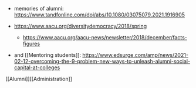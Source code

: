   - memories of alumni:
    https://www.tandfonline.com/doi/abs/10.1080/03075079.2021.1916905
  - https://www.aacu.org/diversitydemocracy/2018/spring
      - https://www.aacu.org/aacu-news/newsletter/2018/december/facts-figures

  - and [[Mentoring students]]:
    https://www.edsurge.com/amp/news/2021-02-12-overcoming-the-9-problem-new-ways-to-unleash-alumni-social-capital-at-colleges

[[Alumni]][[Administration]]